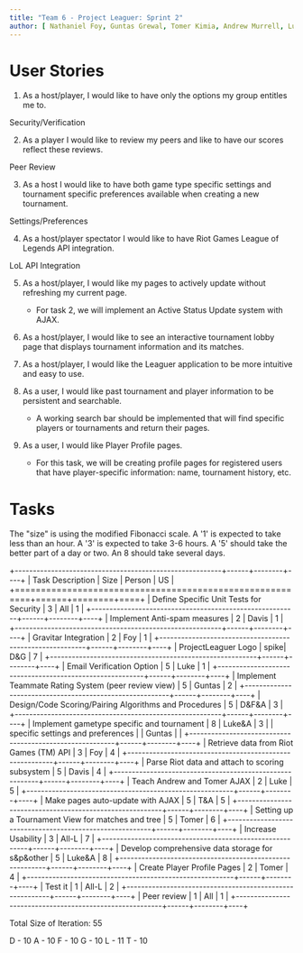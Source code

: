```yaml
---
title: "Team 6 - Project Leaguer: Sprint 2"
author: [ Nathaniel Foy, Guntas Grewal, Tomer Kimia, Andrew Murrell, Luke Shumaker, Davis Webb ]
---
```


# User Stories

1) As a host/player, I would like to have only the options my group entitles me to.

Security/Verification 

2) As a player I would like to review my peers and like to have our scores reflect these reviews.

Peer Review

3) As a host I would like to have both game type specific settings and tournament specific preferences available when creating a new tournament.

Settings/Preferences

4) As a host/player spectator I would like to have Riot Games League of Legends API integration. 

LoL API Integration

5) As a host/player, I would like my pages to actively update without
   refreshing my current page.
   	- For task 2, we will implement an Active Status Update system with AJAX.

6) As a host/player, I would like to see an interactive tournament lobby page
   that displays tournament information and its matches.

7) As a host/player, I would like the Leaguer application to be more intuitive
   and easy to use.

8) As a user, I would like past tournament and player information to be 
   persistent and searchable.
   	- A working search bar should be implemented that will find specific
   	  players or tournaments and return their pages.

9) As a user, I would like Player Profile pages.
	- For this task, we will be creating profile pages for registered users
	  that have player-specific information: name, tournament history, etc.

# Tasks

The "size" is using the modified Fibonacci scale.  A '1' is expected
to take less than an hour.  A '3' is expected to take 3-6 hours.  A
'5' should take the better part of a day or two.  An 8 should take
several days.

+---------------------------------------------------------+------+--------+----+
| Task Description                                        | Size | Person | US |
+=========================================================+======+========+====+
| Define Specific Unit Tests for Security                 |    3 | All    |  1 |
+---------------------------------------------------------+------+--------+----+
| Implement Anti-spam measures                            |    2 | Davis  |  1 |
+---------------------------------------------------------+------+--------+----+
| Gravitar Integration                                    |    2 | Foy    |  1 |
+---------------------------------------------------------+------+--------+----+
| ProjectLeaguer Logo                                     | spike| D&G    |  7 |
+---------------------------------------------------------+------+--------+----+
| Email Verification Option                               |    5 | Luke   |  1 |
+---------------------------------------------------------+------+--------+----+
| Implement Teammate Rating System (peer review view)     |    5 | Guntas |  2 |
+---------------------------------------------------------+------+--------+----+
| Design/Code Scoring/Pairing Algorithms and Procedures   |    5 | D&F&A  |  3 |
+---------------------------------------------------------+------+--------+----+
| Implement gametype specific and tournament              |    8 | Luke&A |  3 |
| specific settings and preferences                       |      | Guntas |    |
+---------------------------------------------------------+------+--------+----+
| Retrieve data from Riot Games (TM) API                  |    3 | Foy    |  4 |
+---------------------------------------------------------+------+--------+----+
| Parse Riot data and attach to scoring subsystem         |    5 | Davis  |  4 |
+---------------------------------------------------------+------+--------+----+
| Teach Andrew and Tomer AJAX                             |    2 | Luke   |  5 |
+---------------------------------------------------------+------+--------+----+
| Make pages auto-update with AJAX                        |    5 | T&A    |  5 |
+---------------------------------------------------------+------+--------+----+
| Setting up a Tournament View for matches and tree       |    5 | Tomer  |  6 |
+---------------------------------------------------------+------+--------+----+
| Increase Usability                                      |    3 | All-L  |  7 |
+---------------------------------------------------------+------+--------+----+
| Develop comprehensive data storage for s&p&other        |    5 | Luke&A |  8 |
+---------------------------------------------------------+------+--------+----+
| Create Player Profile Pages                             |    2 | Tomer  |  4 |
+---------------------------------------------------------+------+--------+----+
| Test it                                                 |    1 | All-L  |  2 |
+---------------------------------------------------------+------+--------+----+
| Peer review                                             |    1 | All    |  1 |
+---------------------------------------------------------+------+--------+----+

Total Size of Iteration: 55

D - 10
A - 10
F - 10
G - 10
L - 11
T - 10
